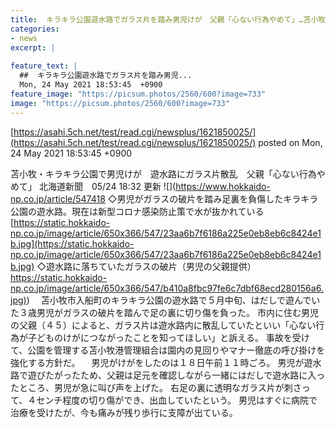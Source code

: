 ```yaml
---
title:  キラキラ公園遊水路でガラス片を踏み男児けが　父親「心ない行為やめて」…苫小牧  
categories:
- news
excerpt: |
  
feature_text: |
  ##  キラキラ公園遊水路でガラス片を踏み男児...
  Mon, 24 May 2021 18:53:45  +0900
feature_image: "https://picsum.photos/2560/600?image=733"
image: "https://picsum.photos/2560/600?image=733"
---
```


[https://asahi.5ch.net/test/read.cgi/newsplus/1621850025/](https://asahi.5ch.net/test/read.cgi/newsplus/1621850025/)
posted on Mon, 24 May 2021 18:53:45  +0900

<!--more-->

苫小牧・キラキラ公園で男児けが　遊水路にガラス片散乱　父親「心ない行為やめて」 北海道新聞　05/24 18:32 更新 ![](https://www.hokkaido-np.co.jp/article/547418 ◇男児がガラスの破片を踏み足裏を負傷したキラキラ公園の遊水路。現在は新型コロナ感染防止策で水が抜かれている [https://static.hokkaido-np.co.jp/image/article/650x366/547/23aa6b7f6186a225e0eb8eb6c8424e1b.jpg](https://static.hokkaido-np.co.jp/image/article/650x366/547/23aa6b7f6186a225e0eb8eb6c8424e1b.jpg) ◇遊水路に落ちていたガラスの破片（男児の父親提供） [https://static.hokkaido-np.co.jp/image/article/650x366/547/b410a8fbc97fe6c7dbf68ecd280156a6.jpg)](https://static.hokkaido-np.co.jp/image/article/650x366/547/b410a8fbc97fe6c7dbf68ecd280156a6.jpg)) 　苫小牧市入船町のキラキラ公園の遊水路で５月中旬、はだしで遊んでいた３歳男児がガラスの破片を踏んで足の裏に切り傷を負った。 市内に住む男児の父親（４５）によると、ガラス片は遊水路内に散乱していたといい「心ない行為が子どものけがにつながったことを知ってほしい」と訴える。 事故を受けて、公園を管理する苫小牧港管理組合は園内の見回りやマナー徹底の呼び掛けを強化する方針だ。 　男児がけがをしたのは１８日午前１１時ごろ。 男児が遊水路で遊びたがったため、父親は足元を確認しながら一緒にはだしで遊水路に入ったところ、男児が急に叫び声を上げた。 右足の裏に透明なガラス片が刺さって、４センチ程度の切り傷ができ、出血していたという。 男児はすぐに病院で治療を受けたが、今も痛みが残り歩行に支障が出ている。
